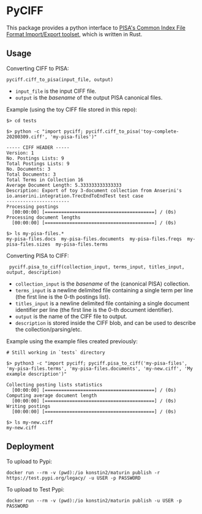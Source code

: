 PyCIFF
======

This package provides a python interface to [PISA's Common Index File Format Import/Export toolset](https://github.com/pisa-engine/ciff), which is written in Rust.

Usage
-----

Converting CIFF to PISA:
```
pyciff.ciff_to_pisa(input_file, output)
```
- `input_file` is the input CIFF file.
- `output` is the *basename* of the output PISA canonical files.

Example (using the toy CIFF file stored in this repo):
```
$> cd tests

$> python -c "import pyciff; pyciff.ciff_to_pisa('toy-complete-20200309.ciff', 'my-pisa-files')"

----- CIFF HEADER -----
Version: 1
No. Postings Lists: 9
Total Postings Lists: 9
No. Documents: 3
Total Documents: 3
Total Terms in Collection 16
Average Document Length: 5.333333333333333
Description: Export of toy 3-document collection from Anserini's io.anserini.integration.TrecEndToEndTest test case
-----------------------
Processing postings
  [00:00:00] [========================================] / (0s)
Processing document lengths
  [00:00:00] [========================================] / (0s)

$> ls my-pisa-files.*
my-pisa-files.docs  my-pisa-files.documents  my-pisa-files.freqs  my-pisa-files.sizes  my-pisa-files.terms
```

Converting PISA to CIFF:
```
 pyciff.pisa_to_ciff(collection_input, terms_input, titles_input, output, description)
```
 - `collection_input` is the *basename* of the (canonical PISA) collection.
 - `terms_input` is a newline delimited file containing a single term per line (the first line is the 0-th postings list).
 - `titles_input` is a newline delimited file containing a single document identifier per line (the first line is the 0-th document identifier).
 - `output` is the name of the CIFF file to output.
 - `description` is stored inside the CIFF blob, and can be used to describe the collection/parsing/etc.

Example using the example files created previously:
```
# Still working in `tests` directory

$> python3 -c "import pyciff; pyciff.pisa_to_ciff('my-pisa-files', 'my-pisa-files.terms', 'my-pisa-files.documents', 'my-new.ciff', 'My example description')"

Collecting posting lists statistics
  [00:00:00] [========================================] / (0s)
Computing average document length
  [00:00:00] [========================================] / (0s)
Writing postings
  [00:00:00] [========================================] / (0s)

$> ls my-new.ciff
my-new.ciff

```


Deployment
-----------

To upload to Pypi:

```shell
docker run --rm -v (pwd):/io konstin2/maturin publish -r https://test.pypi.org/legacy/ -u USER -p PASSWORD
```

To upload to Test Pypi:

```shell
docker run --rm -v (pwd):/io konstin2/maturin publish -u USER -p PASSWORD
```
